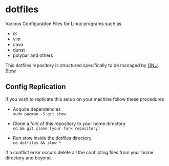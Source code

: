 # dotfiles
Various Configuration Files for Linux programs
such as
- i3
- vim
- cava
- dunst
- polybar
and others

This dotfiles repository is structured specifically to be managed by [GNU Stow](https://www.gnu.org/software/stow/)

## Config Replication
If you wish to replicate this setup on your machine follow these procedures

- Acquire dependencies  
`sudo pacman -S git stow`

- Clone a fork of this repository to your home directory  
`cd && git clone [your fork repository]`

- Run stow  inside the dotfiles directory  
`cd dotfiles && stow *`

If a conflict error occurs delete all the conflicting files from your home directory and beyond.
